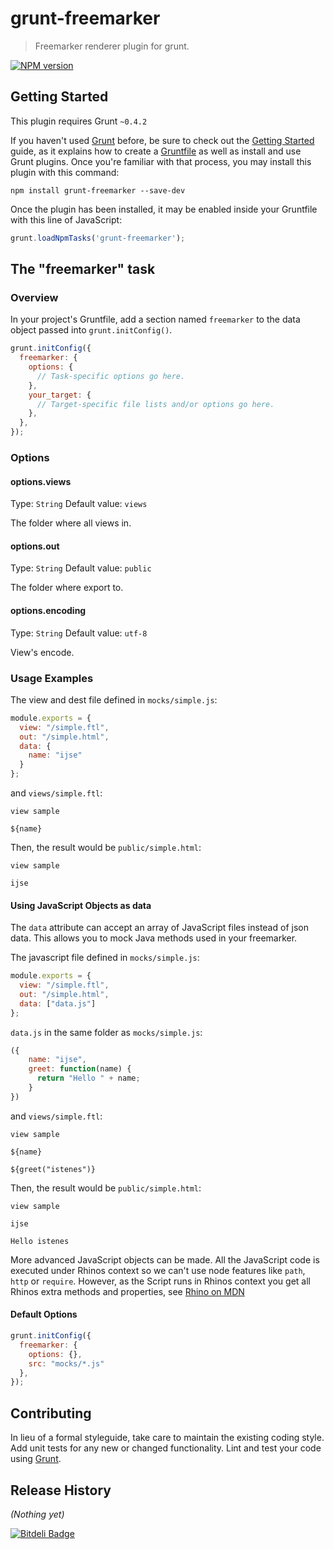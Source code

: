 # grunt-freemarker

> Freemarker renderer plugin for grunt.

[![NPM version](https://badge.fury.io/js/grunt-freemarker.png)](http://badge.fury.io/js/grunt-freemarker)

## Getting Started
This plugin requires Grunt `~0.4.2`

If you haven't used [Grunt](http://gruntjs.com/) before, be sure to check out the [Getting Started](http://gruntjs.com/getting-started) guide, as it explains how to create a [Gruntfile](http://gruntjs.com/sample-gruntfile) as well as install and use Grunt plugins. Once you're familiar with that process, you may install this plugin with this command:

```shell
npm install grunt-freemarker --save-dev
```

Once the plugin has been installed, it may be enabled inside your Gruntfile with this line of JavaScript:

```js
grunt.loadNpmTasks('grunt-freemarker');
```

## The "freemarker" task

### Overview
In your project's Gruntfile, add a section named `freemarker` to the data object passed into `grunt.initConfig()`.

```js
grunt.initConfig({
  freemarker: {
    options: {
      // Task-specific options go here.
    },
    your_target: {
      // Target-specific file lists and/or options go here.
    },
  },
});
```

### Options

#### options.views
Type: `String`
Default value: `views`

The folder where all views in.

#### options.out
Type: `String`
Default value: `public`

The folder where export to.

#### options.encoding
Type: `String`
Default value: `utf-8`

View's encode.

### Usage Examples

The view and dest file defined in `mocks/simple.js`:
```js
module.exports = {
  view: "/simple.ftl",
  out: "/simple.html",
  data: {
    name: "ijse"
  }
};
```
and `views/simple.ftl`:
```text
view sample

${name}
```

Then, the result would be `public/simple.html`:
```
view sample

ijse
```

#### Using JavaScript Objects as data
The `data` attribute can accept an array of JavaScript files instead of json data. This allows you to mock Java methods used in your freemarker.

The javascript file defined in `mocks/simple.js`:
```js
module.exports = {
  view: "/simple.ftl",
  out: "/simple.html",
  data: ["data.js"]
};
```
`data.js` in the same folder as `mocks/simple.js`:
```js
({
    name: "ijse",
    greet: function(name) {
      return "Hello " + name;
    }
})
```
and `views/simple.ftl`:
```text
view sample

${name}

${greet("istenes")}
```

Then, the result would be `public/simple.html`:
```
view sample

ijse

Hello istenes
```

More advanced JavaScript objects can be made. All the JavaScript code is executed under Rhinos context so we can\'t use node features like `path`, `http` or `require`. However, as the Script runs in Rhinos context you get all Rhinos extra methods and properties, see [Rhino on MDN](https://developer.mozilla.org/en-US/docs/Mozilla/Projects/Rhino/Shell#Predefined_Properties)

#### Default Options

```js
grunt.initConfig({
  freemarker: {
    options: {},
    src: "mocks/*.js"
  },
});
```

## Contributing
In lieu of a formal styleguide, take care to maintain the existing coding style. Add unit tests for any new or changed functionality. Lint and test your code using [Grunt](http://gruntjs.com/).

## Release History
_(Nothing yet)_


[![Bitdeli Badge](https://d2weczhvl823v0.cloudfront.net/ijse/grunt-freemarker/trend.png)](https://bitdeli.com/free "Bitdeli Badge")


